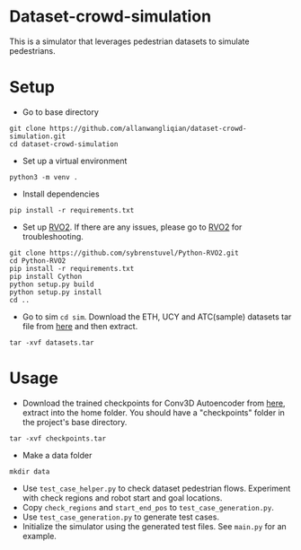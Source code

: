# Dataset-crowd-simulation
This is a simulator that leverages pedestrian datasets to simulate pedestrians.

# Setup
- Go to base directory
```
git clone https://github.com/allanwangliqian/dataset-crowd-simulation.git
cd dataset-crowd-simulation
```

- Set up a virtual environment
```
python3 -m venv .
```

- Install dependencies
```
pip install -r requirements.txt
```

- Set up [RVO2](https://github.com/sybrenstuvel/Python-RVO2). If there are any issues, please go to [RVO2](https://github.com/sybrenstuvel/Python-RVO2) for troubleshooting.
```
git clone https://github.com/sybrenstuvel/Python-RVO2.git
cd Python-RVO2
pip install -r requirements.txt
pip install Cython
python setup.py build
python setup.py install
cd ..
```

- Go to sim `cd sim`. Download the ETH, UCY and ATC(sample) datasets tar file from [here](https://drive.google.com/file/d/1Q_5xG4CmC69oEvriss0psAsr4CGtl8yZ/view?usp=sharing) and then extract.
```
tar -xvf datasets.tar
```

# Usage
- Download the trained checkpoints for Conv3D Autoencoder from [here](https://drive.google.com/drive/folders/1y22xR55nCt8XD_kCQF7Oud2zWGpNxOlJ?usp=sharing), extract into the home folder. You should have a "checkpoints" folder in the project's base directory.
```
tar -xvf checkpoints.tar
```
- Make a data folder
```
mkdir data
```
- Use `test_case_helper.py` to check dataset pedestrian flows. Experiment with check regions and robot start and goal locations.
- Copy `check_regions` and `start_end_pos` to `test_case_generation.py`.
- Use `test_case_generation.py` to generate test cases.
- Initialize the simulator using the generated test files. See `main.py` for an example.
